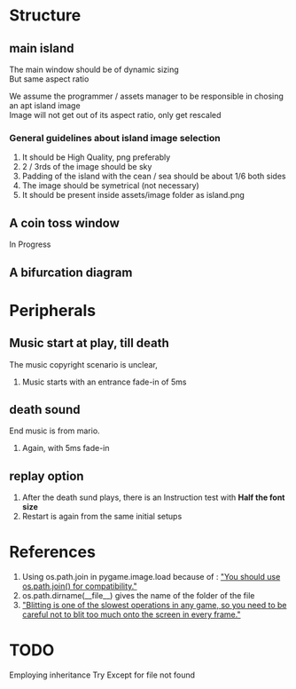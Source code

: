 # Structure  

## main island  

The main window should be of dynamic sizing  
But same aspect ratio  
  
We assume the programmer / assets manager to be responsible in chosing an apt island image  
Image will not get out of its aspect ratio, only get rescaled  

### General guidelines about island image selection  
1. It should be High Quality, png preferably  
2. 2 / 3rds of the image should be sky  
3. Padding of the island with the cean / sea should be about 1/6 both sides  
4. The image should be symetrical (not necessary)  
5. It should be present inside assets/image folder as island.png

## A coin toss window  
In Progress

## A bifurcation diagram  



# Peripherals  

## Music start at play, till death  

The music copyright scenario is unclear,  
1. Music starts with an entrance fade-in of 5ms  


## death sound  
End music is from mario.  
1. Again, with 5ms fade-in 

## replay option
1. After the death sund plays, there is an Instruction test with **Half the font size**
2. Restart is again from the same initial setups

# References
1. Using os.path.join in pygame.image.load because of : ["You should use os.path.join() for compatibility."](https://www.pygame.org/docs/ref/image.html#pygame.image.load)  
2. os.path.dirname(\_\_file\_\_) gives the name of the folder of the file  
3. ["Blitting is one of the slowest operations in any game, so you need to be careful not to blit too much onto the screen in every frame."](https://www.pygame.org/docs/tut/tom_games2.html)

# TODO
Employing inheritance
Try Except for file not found
